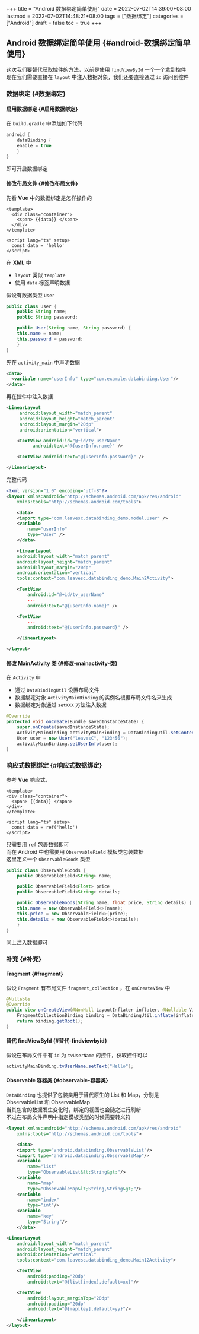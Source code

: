 +++
title = "Android 数据绑定简单使用"
date = 2022-07-02T14:39:00+08:00
lastmod = 2022-07-02T14:48:21+08:00
tags = ["数据绑定"]
categories = ["Android"]
draft = false
toc = true
+++

## Android 数据绑定简单使用 {#android-数据绑定简单使用}

这次我们要替代获取控件的方法，以前是使用 `findViewById` 一个一个拿到控件 <br/>
现在我们需要直接在 `layout` 中注入数据对象，我们还要直接通过 `id` 访问到控件 <br/>


### 数据绑定 {#数据绑定}


#### 启用数据绑定 {#启用数据绑定}

在 `build.gradle` 中添加如下代码 <br/>

```groovy
android {
    dataBinding {
	enable = true
    }
}
```

即可开启数据绑定 <br/>


#### 修改布局文件 {#修改布局文件}

先看 **Vue** 中的数据绑定是怎样操作的 <br/>

```vue
<template>
  <div class="container">
    <span> {{data}} </span>
  </div>
</template>

<script lang="ts" setup>
  const data = 'hello'
</script>
```

在 **XML** 中 <br/>

-   `layout` 类似 `template` <br/>
-   使用 `data` 标签声明数据 <br/>

假设有数据类型 `User` <br/>

```java
public class User {
    public String name;
    public String password;

    public User(String name, String password) {
	this.name = name;
	this.password = password;
    }
}
```

先在 `activity_main` 中声明数据 <br/>

```xml
<data>
  <varibale name="userInfo" type="com.example.databinding.User"/>
</data>
```

再在控件中注入数据 <br/>

```xml
<LinearLayout
     android:layout_width="match_parent"
     android:layout_height="match_parent"
     android:layout_margin="20dp"
     android:orientation="vertical">

    <TextView android:id="@+id/tv_userName"
	      android:text="@{userInfo.name}" />

    <TextView android:text="@{userInfo.password}" />

</LinearLayout>
```

完整代码 <br/>

```xml
<?xml version="1.0" encoding="utf-8"?>
<layout xmlns:android="http://schemas.android.com/apk/res/android"
    xmlns:tools="http://schemas.android.com/tools">

    <data>
	<import type="com.leavesc.databinding_demo.model.User" />
	<variable
	    name="userInfo"
	    type="User" />
    </data>

    <LinearLayout
	android:layout_width="match_parent"
	android:layout_height="match_parent"
	android:layout_margin="20dp"
	android:orientation="vertical"
	tools:context="com.leavesc.databinding_demo.Main2Activity">

	<TextView
	    android:id="@+id/tv_userName"
	    ···
	    android:text="@{userInfo.name}" />

	<TextView
	    ···
	    android:text="@{userInfo.password}" />

    </LinearLayout>

</layout>

```


#### 修改 MainActivity 类 {#修改-mainactivity-类}

在 `Activity` 中 <br/>

-   通过 `DataBindingUtil` 设置布局文件 <br/>
-   数据绑定对象 `ActivityMainBinding` 的实例名根据布局文件名来生成 <br/>
-   数据绑定对象通过 `setXXX` 方法注入数据 <br/>

<!--listend-->

```java
@Override
protected void onCreate(Bundle savedInstanceState) {
    super.onCreate(savedInstanceState);
    ActivityMainBinding activityMainBinding = DataBindingUtil.setContentView(this, R.layout.activity_main);
    User user = new User("leavesC", "123456");
    activityMainBinding.setUserInfo(user);
}

```


### 响应式数据绑定 {#响应式数据绑定}

参考 **Vue** 响应式， <br/>

```vue
<template>
<div class="container">
  <span> {{data}} </span>
</div>
</template>

<script lang="ts" setup>
  const data = ref('hello')
</script>
```

只需要用 `ref` 包裹数据即可 <br/>
而在 Android 中也需要用 `ObservableField` 模板类包装数据 <br/>
这里定义一个 `ObservableGoods` 类型 <br/>

```java
public class ObservableGoods {
    public ObservableField<String> name;

    public ObservableField<Float> price
    public ObservableField<String> details;

    public ObservableGoods(String name, float price, String details) {
	this.name = new ObservableField<>(name);
	this.price = new ObservableField<>(price);
	this.details = new ObservableField<>(details);
    }
}

```

同上注入数据即可 <br/>


### 补充 {#补充}


#### Fragment {#fragment}

假设 `Fragment` 有布局文件 `fragment_collection` ，在 `onCreateView` 中 <br/>

```java
@Nullable
@Override
public View onCreateView(@NonNull LayoutInflater inflater, @Nullable ViewGroup container, @Nullable Bundle savedInstanceState) {
    FragmentCollectionBinding binding = DataBindingUtil.inflate(inflater, R.layout.fragment_collection, container, false);
    return binding.getRoot();
}
```


#### 替代 findViewById {#替代-findviewbyid}

假设在布局文件中有 `id` 为 `tvUserName` 的控件，获取控件可以 <br/>

```java
activityMainBinding.tvUserName.setText("Hello");
```


#### Observable 容器类 {#observable-容器类}

`DataBinding` 也提供了包装类用于替代原生的 List 和 Map，分别是 ObservableList 和 ObservableMap <br/>
当其包含的数据发生变化时，绑定的视图也会随之进行刷新 <br/>
不过在布局文件声明中指定模板类型的时候需要转义符 <br/>

```xml
<layout xmlns:android="http://schemas.android.com/apk/res/android"
    xmlns:tools="http://schemas.android.com/tools">

    <data>
	<import type="android.databinding.ObservableList"/>
	<import type="android.databinding.ObservableMap"/>
	<variable
	    name="list"
	    type="ObservableList&lt;String&gt;"/>
	<variable
	    name="map"
	    type="ObservableMap&lt;String,String&gt;"/>
	<variable
	    name="index"
	    type="int"/>
	<variable
	    name="key"
	    type="String"/>
    </data>

<LinearLayout
	android:layout_width="match_parent"
	android:layout_height="match_parent"
	android:orientation="vertical"
	tools:context="com.leavesc.databinding_demo.Main12Activity">

	<TextView
	    android:padding="20dp"
	    android:text="@{list[index],default=xx}"/>

	<TextView
	    android:layout_marginTop="20dp"
	    android:padding="20dp"
	    android:text="@{map[key],default=yy}"/>

    </LinearLayout>
</layout>
```